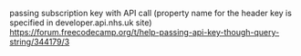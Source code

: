 passing subscription key with API call (property name for the header key is specified in developer.api.nhs.uk site)
https://forum.freecodecamp.org/t/help-passing-api-key-though-query-string/344179/3
